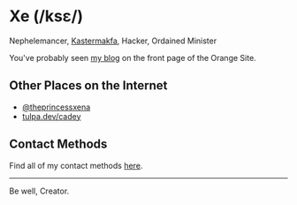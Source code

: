 # Xe (/ksɛ/)

Nephelemancer, [Kastermakfa](https://christine.website/blog/practical-kasmakfa-2019-04-21), Hacker, Ordained Minister

You've probably seen [my blog](https://christine.website/blog) on the front page of the Orange Site.

## Other Places on the Internet

- [@theprincessxena](https://twitter.com/theprincessxena)
- [tulpa.dev/cadey](https://tulpa.dev/cadey)

## Contact Methods

Find all of my contact methods [here](https://christine.website/contact).

---

Be well, Creator.

